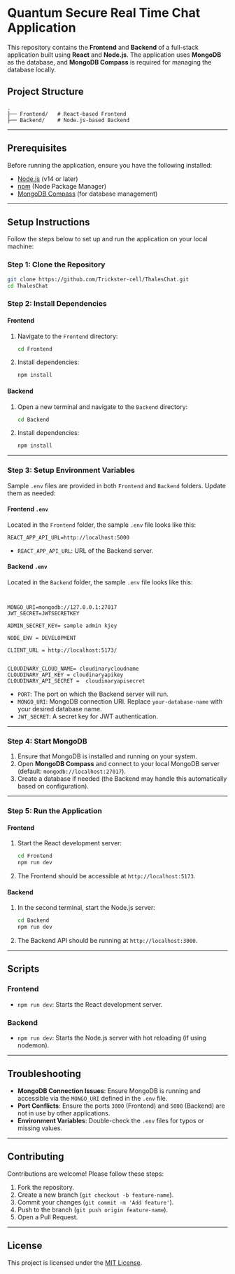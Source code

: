
# Quantum Secure Real Time Chat Application

This repository contains the **Frontend** and **Backend** of a full-stack application built using **React** and **Node.js**. The application uses **MongoDB** as the database, and **MongoDB Compass** is required for managing the database locally.

## Project Structure

```
.
├── Frontend/   # React-based Frontend
├── Backend/    # Node.js-based Backend
```

---

## Prerequisites

Before running the application, ensure you have the following installed:

- [Node.js](https://nodejs.org/) (v14 or later)
- [npm](https://www.npmjs.com/) (Node Package Manager)
- [MongoDB Compass](https://www.mongodb.com/products/compass) (for database management)

---

## Setup Instructions

Follow the steps below to set up and run the application on your local machine:

### Step 1: Clone the Repository

```bash
git clone https://github.com/Trickster-cell/ThalesChat.git
cd ThalesChat
```

### Step 2: Install Dependencies

#### Frontend

1. Navigate to the `Frontend` directory:
   ```bash
   cd Frontend
   ```
2. Install dependencies:
   ```bash
   npm install
   ```

#### Backend

1. Open a new terminal and navigate to the `Backend` directory:
   ```bash
   cd Backend
   ```
2. Install dependencies:
   ```bash
   npm install
   ```

---

### Step 3: Setup Environment Variables

Sample `.env` files are provided in both `Frontend` and `Backend` folders. Update them as needed:

#### Frontend `.env`
Located in the `Frontend` folder, the sample `.env` file looks like this:

```env
REACT_APP_API_URL=http://localhost:5000
```

- `REACT_APP_API_URL`: URL of the Backend server.

#### Backend `.env`
Located in the `Backend` folder, the sample `.env` file looks like this:

```env


MONGO_URI=mongodb://127.0.0.1:27017
JWT_SECRET=JWTSECRETKEY

ADMIN_SECRET_KEY= sample admin kjey

NODE_ENV = DEVELOPMENT

CLIENT_URL = http://localhost:5173/


CLOUDINARY_CLOUD_NAME= cloudinarycloudname
CLOUDINARY_API_KEY = cloudinaryapikey
CLOUDINARY_API_SECRET =  cloudinaryapisecret

```

- `PORT`: The port on which the Backend server will run.
- `MONGO_URI`: MongoDB connection URI. Replace `your-database-name` with your desired database name.
- `JWT_SECRET`: A secret key for JWT authentication.

---

### Step 4: Start MongoDB

1. Ensure that MongoDB is installed and running on your system.
2. Open **MongoDB Compass** and connect to your local MongoDB server (default: `mongodb://localhost:27017`).
3. Create a database if needed (the Backend may handle this automatically based on configuration).

---

### Step 5: Run the Application

#### Frontend

1. Start the React development server:
   ```bash
   cd Frontend
   npm run dev
   ```
2. The Frontend should be accessible at `http://localhost:5173`.

#### Backend

1. In the second terminal, start the Node.js server:
   ```bash
   cd Backend
   npm run dev
   ```
2. The Backend API should be running at `http://localhost:3000`.

---

## Scripts

### Frontend

- `npm run dev`: Starts the React development server.

### Backend

- `npm run dev`: Starts the Node.js server with hot reloading (if using nodemon).

---

## Troubleshooting

- **MongoDB Connection Issues**: Ensure MongoDB is running and accessible via the `MONGO_URI` defined in the `.env` file.
- **Port Conflicts**: Ensure the ports `3000` (Frontend) and `5000` (Backend) are not in use by other applications.
- **Environment Variables**: Double-check the `.env` files for typos or missing values.

---

## Contributing

Contributions are welcome! Please follow these steps:

1. Fork the repository.
2. Create a new branch (`git checkout -b feature-name`).
3. Commit your changes (`git commit -m 'Add feature'`).
4. Push to the branch (`git push origin feature-name`).
5. Open a Pull Request.

---

## License

This project is licensed under the [MIT License](LICENSE).
